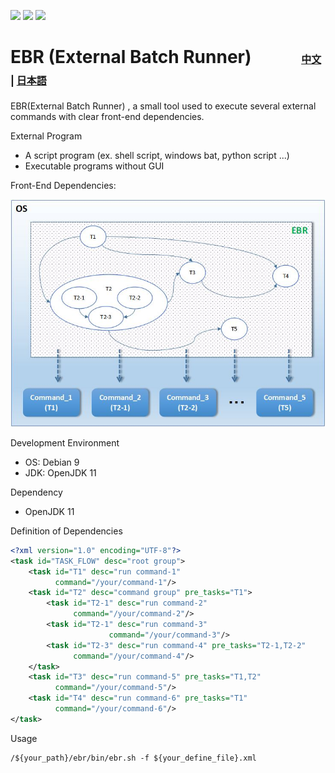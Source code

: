 ![](https://img.shields.io/badge/build-passing-green) ![](https://img.shields.io/badge/language-java-blue.svg) ![](https://img.shields.io/badge/license-MIT-000000.svg)

# EBR (External Batch Runner)&nbsp;&nbsp;&nbsp;&nbsp;&nbsp;&nbsp;&nbsp;&nbsp;&nbsp;&nbsp;&nbsp;&nbsp;<font size=3>[中文](https://github.com/catforward/ebr/blob/master/README.zh_CN.md) | [日本語](https://github.com/catforward/ebr/blob/master/README.ja_JP.md)</font>

EBR(External Batch Runner) , a small tool used to execute several external commands with clear front-end dependencies.

External Program

- A script program (ex. shell script, windows bat, python script ...)
- Executable programs without GUI

Front-End Dependencies:

![image](https://github.com/catforward/ebr/raw/master/images/sample_task_flow.jpg)

Development Environment

- OS: Debian 9
- JDK: OpenJDK 11

Dependency

- OpenJDK 11

Definition of Dependencies

```xml
<?xml version="1.0" encoding="UTF-8"?>
<task id="TASK_FLOW" desc="root group">
    <task id="T1" desc="run command-1"
          command="/your/command-1"/>
    <task id="T2" desc="command group" pre_tasks="T1">
        <task id="T2-1" desc="run command-2"
              command="/your/command-2"/>
        <task id="T2-1" desc="run command-3"
                      command="/your/command-3"/>
        <task id="T2-3" desc="run command-4" pre_tasks="T2-1,T2-2"
              command="/your/command-4"/>
    </task>
    <task id="T3" desc="run command-5" pre_tasks="T1,T2"
          command="/your/command-5"/>
    <task id="T4" desc="run command-6" pre_tasks="T1"
          command="/your/command-6"/>
</task>
```

Usage

```
/${your_path}/ebr/bin/ebr.sh -f ${your_define_file}.xml
```


